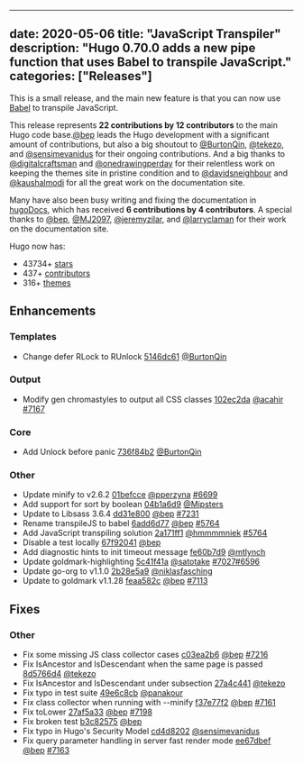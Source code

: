 
---
date: 2020-05-06
title: "JavaScript Transpiler"
description: "Hugo 0.70.0 adds a new pipe function that uses Babel to transpile JavaScript."
categories: ["Releases"]
---

This is a small release, and the main new feature is that you can now use [Babel](https://gohugo.io/hugo-pipes/babel/) to transpile JavaScript.

This release represents **22 contributions by 12 contributors** to the main Hugo code base.[@bep](https://github.com/bep) leads the Hugo development with a significant amount of contributions, but also a big shoutout to [@BurtonQin](https://github.com/BurtonQin), [@tekezo](https://github.com/tekezo), and [@sensimevanidus](https://github.com/sensimevanidus) for their ongoing contributions.
And a big thanks to [@digitalcraftsman](https://github.com/digitalcraftsman) and [@onedrawingperday](https://github.com/onedrawingperday) for their relentless work on keeping the themes site in pristine condition and to [@davidsneighbour](https://github.com/davidsneighbour) and [@kaushalmodi](https://github.com/kaushalmodi) for all the great work on the documentation site.

Many have also been busy writing and fixing the documentation in [hugoDocs](https://github.com/gohugoio/hugoDocs), 
which has received **6 contributions by 4 contributors**. A special thanks to [@bep](https://github.com/bep), [@MJ2097](https://github.com/MJ2097), [@jeremyzilar](https://github.com/jeremyzilar), and [@larryclaman](https://github.com/larryclaman) for their work on the documentation site.


Hugo now has:

* 43734+ [stars](https://github.com/gohugoio/hugo/stargazers)
* 437+ [contributors](https://github.com/gohugoio/hugo/graphs/contributors)
* 316+ [themes](http://themes.gohugo.io/)

## Enhancements

### Templates

* Change defer RLock to RUnlock [5146dc61](https://github.com/gohugoio/hugo/commit/5146dc614fc45df698ebf890af06421dea988c96) [@BurtonQin](https://github.com/BurtonQin) 

### Output

* Modify gen chromastyles to output all CSS classes [102ec2da](https://github.com/gohugoio/hugo/commit/102ec2da7adcc4afb7050b17989f0486f8379679) [@acahir](https://github.com/acahir) [#7167](https://github.com/gohugoio/hugo/issues/7167)

### Core

* Add Unlock before panic [736f84b2](https://github.com/gohugoio/hugo/commit/736f84b2d539857f7fdd0e42353af80b4dccfe8d) [@BurtonQin](https://github.com/BurtonQin) 

### Other

* Update minify to v2.6.2 [01befcce](https://github.com/gohugoio/hugo/commit/01befcce35ec992d195ce1b9a6a1eeda693cb5a8) [@pperzyna](https://github.com/pperzyna) [#6699](https://github.com/gohugoio/hugo/issues/6699)
* Add support for sort by boolean [04b1a6d9](https://github.com/gohugoio/hugo/commit/04b1a6d997e72d9abada28db22650d38ccbcbb39) [@Mipsters](https://github.com/Mipsters) 
* Update to Libsass 3.6.4 [dd31e800](https://github.com/gohugoio/hugo/commit/dd31e800075eebd78f921df8b4865c238006e7a7) [@bep](https://github.com/bep) [#7231](https://github.com/gohugoio/hugo/issues/7231)
* Rename transpileJS to babel [6add6d77](https://github.com/gohugoio/hugo/commit/6add6d77b48cf0aab8b39d7a2bddedb1aa2a52b8) [@bep](https://github.com/bep) [#5764](https://github.com/gohugoio/hugo/issues/5764)
* Add JavaScript transpiling solution [2a171ff1](https://github.com/gohugoio/hugo/commit/2a171ff1c5d9b1603fe78c67d2d894bb2efccc8b) [@hmmmmniek](https://github.com/hmmmmniek) [#5764](https://github.com/gohugoio/hugo/issues/5764)
* Disable a test locally [67f92041](https://github.com/gohugoio/hugo/commit/67f920419a53c7ff11e01c4286dca23e92110a12) [@bep](https://github.com/bep) 
* Add diagnostic hints to init timeout message [fe60b7d9](https://github.com/gohugoio/hugo/commit/fe60b7d9e4c12dbc428f992c05969bc14c7fe7a2) [@mtlynch](https://github.com/mtlynch) 
* Update goldmark-highlighting [5c41f41a](https://github.com/gohugoio/hugo/commit/5c41f41ad4b14e48aea64687a7600f5ad231e879) [@satotake](https://github.com/satotake) [#7027](https://github.com/gohugoio/hugo/issues/7027)[#6596](https://github.com/gohugoio/hugo/issues/6596)
* Update go-org to v1.1.0 [2b28e5a9](https://github.com/gohugoio/hugo/commit/2b28e5a9cb79af2a8d70c80036f52bcf5399b9df) [@niklasfasching](https://github.com/niklasfasching) 
* Update to goldmark v1.1.28 [feaa582c](https://github.com/gohugoio/hugo/commit/feaa582cbe950e82969da5e99e3fb9a3947025df) [@bep](https://github.com/bep) [#7113](https://github.com/gohugoio/hugo/issues/7113)

## Fixes

### Other

* Fix some missing JS class collector cases [c03ea2b6](https://github.com/gohugoio/hugo/commit/c03ea2b66010d2996d652903cb8fa41e983e787f) [@bep](https://github.com/bep) [#7216](https://github.com/gohugoio/hugo/issues/7216)
* Fix IsAncestor and IsDescendant when the same page is passed [8d5766d4](https://github.com/gohugoio/hugo/commit/8d5766d417d6564a1aa1cbe8f9a29ab9bba22371) [@tekezo](https://github.com/tekezo) 
* Fix IsAncestor and IsDescendant under subsection [27a4c441](https://github.com/gohugoio/hugo/commit/27a4c4410cd9592249925fb14b32605fb961c597) [@tekezo](https://github.com/tekezo) 
* Fix typo in test suite [49e6c8cb](https://github.com/gohugoio/hugo/commit/49e6c8cb4ed83e20f1e0ac164e91c38854177b99) [@panakour](https://github.com/panakour) 
* Fix class collector when running with --minify [f37e77f2](https://github.com/gohugoio/hugo/commit/f37e77f2d338cf876cfa637a662acd76f0f2009b) [@bep](https://github.com/bep) [#7161](https://github.com/gohugoio/hugo/issues/7161)
* Fix toLower [27af5a33](https://github.com/gohugoio/hugo/commit/27af5a339a4d3c5712b5ed946a636a8c21916039) [@bep](https://github.com/bep) [#7198](https://github.com/gohugoio/hugo/issues/7198)
* Fix broken test [b3c82575](https://github.com/gohugoio/hugo/commit/b3c825756f3251f8b26e53262f9d6f484aecf750) [@bep](https://github.com/bep) 
* Fix typo in Hugo's Security Model [cd4d8202](https://github.com/gohugoio/hugo/commit/cd4d8202016bd3eb5ed9144c8945edaba73c8cf4) [@sensimevanidus](https://github.com/sensimevanidus) 
* Fix query parameter handling in server fast render mode [ee67dbef](https://github.com/gohugoio/hugo/commit/ee67dbeff5bae6941facaaa39cb995a1ee6def03) [@bep](https://github.com/bep) [#7163](https://github.com/gohugoio/hugo/issues/7163)






